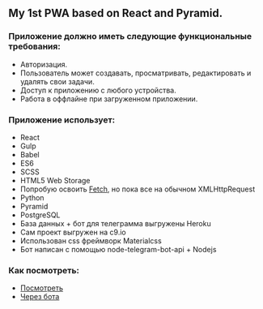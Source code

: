 ## My 1st PWA based on React and Pyramid.
### Приложение должно иметь следующие функциональные требования:
-	Авторизация.
-	Пользователь может создавать, просматривать, редактировать и удалять свои задачи.
-	Доступ к приложению с любого устройства.
-	Работа в оффлайне при загруженном приложении.

### Приложение использует:
-	React
-	Gulp
-	Babel
-	ES6
-	SCSS
-	HTML5 Web Storage
-	Попробую освоить [Fetch](https://fetch.spec.whatwg.org), но пока все на обычном XMLHttpRequest
-	Python
-	Pyramid
-	PostgreSQL 
-	База данных + бот для телеграмма выгружены Heroku
-	Сам проект выгружен на  с9.io
-	Использован css фреймворк Materialcss
-	Бот написан с помощью node-telegram-bot-api + Nodejs

### Как посмотреть:
-	[Посмотреть](http://mytasks-pwa-zxspectrum.c9users.io)
-	[Через бота](http://t.me/mytasks_pwa_bot)